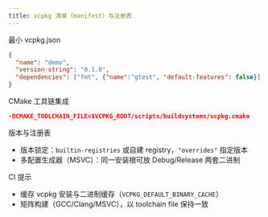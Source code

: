 ```yaml
---
title: vcpkg 清单（manifest）与注册表
---
```


最小 vcpkg.json
```json
{
  "name": "demo",
  "version-string": "0.1.0",
  "dependencies": ["fmt", {"name":"gtest", "default-features": false}]
}
```

CMake 工具链集成
```cmake
-DCMAKE_TOOLCHAIN_FILE=$VCPKG_ROOT/scripts/buildsystems/vcpkg.cmake
```

版本与注册表
- 版本锁定：`builtin-registries` 或自建 registry，`"overrides"` 指定版本
- 多配置生成器（MSVC）：同一安装根可放 Debug/Release 两套二进制

CI 提示
- 缓存 vcpkg 安装与二进制缓存（`VCPKG_DEFAULT_BINARY_CACHE`）
- 矩阵构建（GCC/Clang/MSVC），以 toolchain file 保持一致
